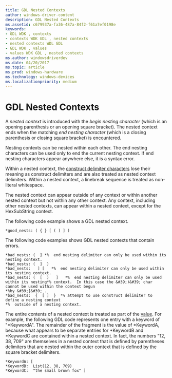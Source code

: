 ```yaml
---
title: GDL Nested Contexts
author: windows-driver-content
description: GDL Nested Contexts
ms.assetid: c679937a-fa36-487a-84f2-f61a7ef0198e
keywords:
- GDL WDK , contexts
- contexts WDK GDL , nested contexts
- nested contexts WDL GDL
- GDL WDK , values
- values WDK GDL , nested contexts
ms.author: windowsdriverdev
ms.date: 04/20/2017
ms.topic: article
ms.prod: windows-hardware
ms.technology: windows-devices
ms.localizationpriority: medium
---
```


# GDL Nested Contexts


A *nested context* is introduced with the *begin nesting character* (which is an opening parenthesis or an opening square bracket). The nested context ends when the matching *end nesting character* (which is a closing parenthesis or closing square bracket) is encountered.

Nesting contexts can be nested within each other. The end nesting characters can be used only to end the current nesting context. If end nesting characters appear anywhere else, it is a syntax error.

Within a nested context, the [construct delimiter characters](gdl-construct-delimiters.md) lose their meaning as construct delimiters and are also treated as nested context delimiters. Within a nested context, a linebreak sequence is treated as non-literal whitespace.

The nested context can appear outside of any context or within another nested context but not within any other context. Any context, including other nested contexts, can appear within a nested context, except for the HexSubString context.

The following code example shows a GDL nested context.

```
*good_nests: ( { } [ ( ) ] )
```

The following code examples shows GDL nested contexts that contain errors.

```
*bad_nests: (  ] *%  end nesting delimiter can only be used within its nesting context.
*bad_nests: (  ]  )
*bad_nests:   ] [   *%  end nesting delimiter can only be used within its nesting context.
*bad_nests: (  [  )   ]   *%  end nesting delimiter can only be used within its nesting*% context.  In this case the &#39;)&#39; char cannot be used within the context begun 
*%by &#39;[&#39; .
*bad_nests:  {  [ ]  }  *% attempt to use construct delimiter to define a nesting context 
*%  outside of a nesting context.
```

The entire contents of a nested context is treated as part of the [value](gdl-values.md). For example, the following GDL code represents one entry with a keyword of "\*KeywordA". The remainder of the fragment is the value of \*KeywordA, because what appears to be separate entries for \*KeywordB and \*KeywordC are contained within a nested context. In fact, the numbers "12, 38, 709" are themselves in a nested context that is defined by parentheses delimiters that are nested within the outer context that is defined by the square bracket delimiters.

```
*KeywordA: [
*KeywordB:  List(12, 38, 709)
*KeywordC:  "the small brown fox" ]
```

 

 




